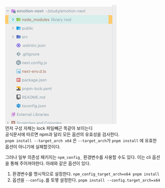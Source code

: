 ![img.png](img.png)     
먼저 구성 자체는 lock 파일빼곤 똑같아 보이는디    
공식문서에 따르면 npm과 달리 모든 옵션의 유효성을 검사한다.    
`pnpm install --target_arch x64` 은 `--target_arch`가 `pnpm install` 에 유효한 옵션이 아니기에 실패할것이다.

그러나 일부 의존성 패키지는 `npm_config_` 환경변수를 사용할 수도 있다. 이는 cli 옵션을 통해 주어져야한다. 아래와 같은 옵션이 있다.
1. 환경변수를 명시적으로 설정한다. `npm_config_target_arch=x64 pnpm install`
2. 옵션을 `--config.`를 토앻 설정한다. `pnpm install --config.target_arch=x64`
